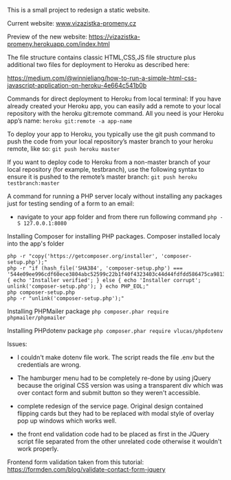 This is a small project to redesign a static website.

Current website:
www.vizazistka-promeny.cz

Preview of the new website:
https://vizazistka-promeny.herokuapp.com/index.html


The file structure contains classic HTML,CSS,JS file structure plus additional two files for deployment to Heroku as described here:

https://medium.com/@winnieliang/how-to-run-a-simple-html-css-javascript-application-on-heroku-4e664c541b0b

Commands for direct deployment to Heroku from local terminal:
If you have already created your Heroku app, you can easily add a remote to your local repository with the heroku git:remote command. All you need is your Heroku app’s name:
`heroku git:remote -a app-name`

To deploy your app to Heroku, you typically use the git push command to push the code from your local repository’s master branch to your heroku remote, like so:
`git push heroku master`

If you want to deploy code to Heroku from a non-master branch of your local repository (for example, testbranch), use the following syntax to ensure it is pushed to the remote’s master branch:
`git push heroku testbranch:master`


A command for running a PHP server localy without installing any packages just for testing sending of a form to an email:

- navigate to your app folder and from there run following command
`php -S 127.0.0.1:8080`

Installing Composer for installing PHP packages.
Composer installed localy into the app's folder
```
php -r "copy('https://getcomposer.org/installer', 'composer-setup.php');"
php -r "if (hash_file('SHA384', 'composer-setup.php') === '544e09ee996cdf60ece3804abc52599c22b1f40f4323403c44d44fdfdd586475ca9813a858088ffbc1f233e9b180f061') { echo 'Installer verified'; } else { echo 'Installer corrupt'; unlink('composer-setup.php'); } echo PHP_EOL;"
php composer-setup.php
php -r "unlink('composer-setup.php');" 
```

Installing PHPMailer package
`php composer.phar require phpmailer/phpmailer `

Installing PHPdotenv package
`php composer.phar require vlucas/phpdotenv`


Issues:

- I couldn't make dotenv file work. The script reads the file .env but the credentials are wrong. 

- The hamburger menu had to be completely re-done by using jQuery because the original CSS version was using a transparent div which was over contact form and submit button so they weren't accessible.

- complete redesign of the service page. Original design contained flipping cards but they had to be replaced with modal style of overlay pop up windows which works well.

- the front end validation code had to be placed as first in the JQuery script file separated from the other unrelated code otherwise it wouldn't work properly.

Frontend form validation taken from this tutorial:
https://formden.com/blog/validate-contact-form-jquery

